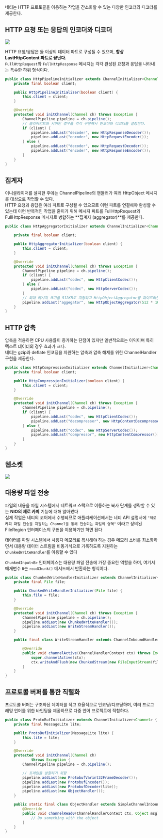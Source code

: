 
네티는 HTTP 프로토콜을 이용하는 작업을 간소화할 수 있는 다양한 인코더와 디코더를 제공한다.  

## HTTP 요청 또는 응답의 인코더와 디코더

![](./imgs/httpRequestResponse.png)

HTTP 요청/응답은 둘 이상의 데이터 파트로 구성될 수 있으며, **항상 LastHttpContent 파트로 끝난다.**  
`FullHttpRequest`와 `FullHttpResponse` 메시지는 각각 완성된 요청과 응답을 나타내는 특수한 하위 형식이다.  
  
```java
public class HttpPipelineInitializer extends ChannelInitializer<Channel> {
    private final boolean client;

    public HttpPipelineInitializer(boolean client) {
        this.client = client;
    }

    @Override
    protected void initChannel(Channel ch) throws Exception {
        ChannelPipeline pipeline = ch.pipeline();
        // 클라이언트와 서버인 경우를 각각 구분해서 인코더와 디코더를 설정한다.
        if (client) {
            pipeline.addLast("decoder", new HttpResponseDecoder());
            pipeline.addLast("encoder", new HttpRequestEncoder());
        } else {
            pipeline.addLast("decoder", new HttpRequestDecoder());
            pipeline.addLast("encoder", new HttpResponseEncoder());
        }
    }
}
```

## 집계자

이니셜라이저를 설치한 후에는 ChannelPipeline의 핸들러가 여러 HttpObject 메시지를 대상으로 작업할 수 있다.  
HTTP 요청과 응답은 여러 파트로 구성될 수 있으므로 이런 파트를 연결해야 완성할 수 있는데 이런 반복적인 작업을 줄이기 위해 메시지 파트를 FullHttpRequest와 FullHttpResponse 메시지로 병합하는 **집계자 (aggregator)**를 제공한다.  
  
```java
public class HttpAggregatorInitializer extends ChannelInitializer<Channel> {

    private final boolean client;

    public HttpAggregatorInitializer(boolean client) {
        this.client = client;
    }

    @Override
    protected void initChannel(Channel ch) throws Exception {
        ChannelPipeline pipeline = ch.pipeline();
        if (client) {
            pipeline.addLast("codec", new HttpClientCodec());
        } else {
            pipeline.addLast("codec", new HttpServerCodec());
        }
        // 최대 메시지 크기를 512KB로 지정하고 HttpObjectAggregator를 파이프라인에 추가
        pipeline.addLast("aggegator", new HttpObjectAggregator(512 * 1024));
    }
}
```

## HTTP 압축

압축을 적용하면 CPU 사용률이 증가하는 단점이 있지만 일반적으로는 이익이며 특히 텍스트 데이터의 경우 효과가 크다.  
네티는 gzip과 deflate 인코딩을 지원하는 압축과 압축 해제를 위한 ChannelHandler 구현을 제공한다.  
  
```java
public class HttpCompressionInitializer extends ChannelInitializer<Channel> {
    private final boolean client;

    public HttpCompressionInitializer(boolean client) {
        this.client = client;
    }

    @Override
    protected void initChannel(Channel ch) throws Exception {
        ChannelPipeline pipeline = ch.pipeline();
        if (client) {
            pipeline.addLast("codec", new HttpClientCodec());
            pipeline.addLast("decompressor", new HttpContentDecompressor());
        } else {
            pipeline.addLast("codec", new HttpServerCodec());
            pipeline.addLast("compressor", new HttpContentCompressor());
        }
    }
}
```

## 웹소켓

![](./imgs/webSocketProtocol.png)

## 대용량 파일 전송

파일의 내용을 파일 시스템에서 네트워크 스택으로 이동하는 복사 단계를 생략할 수 있는 **NIO의 제로 카피** 기능에 대해 알아봤다  
실제 작업은 네티의 코어에서 수행되므로 애플리케이션에서는 네티 API 설명서에 `"제로 카피 파일 전송을 지원하는 Channel을 통해 전송되는 파일의 영역"` 이라고 정의된 FileRegion 인터페이스의 구현을 이용하기만 하면 된다  
  
데이터를 파일 시스템에서 사용자 메모리로 복사해야 하는 경우 메모리 소비를 최소화하면서 대용량 데이터 스트림을 비동기식으로 기록하도록 지원하는 `ChunkedWriteHandler`를 이용할 수 있다  
  
`ChunkedInput<B>` 인터페이스는 대용량 파일 전송에 가장 중요한 역할을 하며, 여기서 매개변수 `B`는 `readChunk()` 메서드에서 반환하는 형식이다.  
  
```java
public class ChunkedWriteHandlerInitializer extends ChannelInitializer<Channel> {
    private final File file;

    public ChunkedWriteHandlerInitializer(File file) {
        this.file = file;
    }

    @Override
    protected void initChannel(Channel ch) throws Exception {
        ChannelPipeline pipeline = ch.pipeline();
        pipeline.addLast(new ChunkedWriteHandler());
        pipeline.addLast(new WriteStreamHandler());
    }

    public final class WriteStreamHandler extends ChannelInboundHandlerAdapter {

        @Override
        public void channelActive(ChannelHandlerContext ctx) throws Exception {
            super.channelActive(ctx);
            ctx.writeAndFlush(new ChunkedStream(new FileInputStream(file)));
        }
    }
}
```

## 프로토콜 버퍼를 통한 직렬화

프로토콜 버퍼는 구조화된 데이터를 작고 효율적으로 인코딩/디코딩하며, 여러 프로그래밍 언어를 위한 바인딩을 제공하므로 다중 언어 프로젝트에 적합하다.  

```java
public class ProtoBufInitializer extends ChannelInitializer<Channel> {
    private final MessageLite lite;

    public ProtoBufInitializer(MessageLite lite) {
        this.lite = lite;
    }

    @Override
    protected void initChannel(Channel ch)
            throws Exception {
        ChannelPipeline pipeline = ch.pipeline();

        // 프레임을 분할하기 위함
        pipeline.addLast(new ProtobufVarint32FrameDecoder());
        pipeline.addLast(new ProtobufEncoder());
        pipeline.addLast(new ProtobufDecoder(lite));
        pipeline.addLast(new ObjectHandler());
    }

    public static final class ObjectHandler extends SimpleChannelInboundHandler<Object> {
        @Override
        public void channelRead0(ChannelHandlerContext ctx, Object msg) throws Exception {
            // Do something with the object
        }
    }
}
```